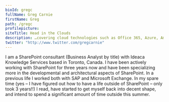 ```yaml
---
bioId: gregc
fullName: Greg Carnie
firstName: Greg
path: /gregc
profilepicture:
siteTitle: Head in the Clouds
description: …covering cloud technologies such as Office 365, Azure, Amazon and, of course, SharePoint
twitter: "http://www.twitter.com/gregcarnie"
---
```


I am a SharePoint consultant (Business Analyst by title) with Ideaca Knowledge Services based in Toronto, Canada. I have been actively working with SharePoint for three years now and have been specializing more in the developmental and architectural aspects of SharePoint. In a previous life I worked both with SAP and Microsoft Exchange. In my spare time (yes – I have figured out how to have a life outside of SharePoint – only took 3 years!!) I read, have started to get myself back into decent shape, and intend to spend a significant amount of time outside this summer.
